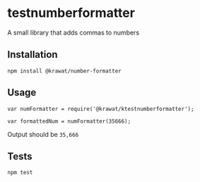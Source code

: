 # testnumberformatter
A small library that adds commas to numbers

## Installation

  `npm install @krawat/number-formatter`

## Usage

    var numFormatter = require('@krawat/ktestnumberformatter');

    var formattedNum = numFormatter(35666);
  
  
  Output should be `35,666`


## Tests

  `npm test`

